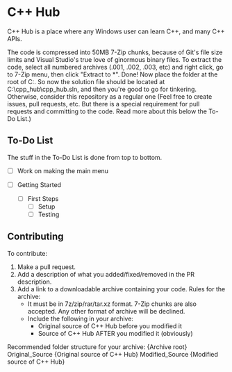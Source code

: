 # C++ Hub
C++ Hub is a place where any Windows user can learn C++, and many C++ APIs.

The code is compressed into 50MB 7-Zip chunks, because of Git's file size limits and Visual Studio's true love of ginormous binary files. To extract the code, select all numbered archives (.001, .002, .003, etc) and right click, go to 7-Zip menu, then click "Extract to *\". Done! Now place the folder at the root of C:\. So now the solution file should be located at C:\cpp_hub\cpp_hub.sln, and then you're good to go for tinkering. Otherwise, consider this repository as a regular one (Feel free to create issues, pull requests, etc. But there is a special requirement for pull requests and committing to the code. Read more about this below the To-Do List.)

## To-Do List
The stuff in the To-Do List is done from top to bottom.

* [ ] Work on making the main menu

* [ ] Getting Started
    * [ ] First Steps
        * [ ] Setup
        * [ ] Testing

## Contributing
To contribute:
1. Make a pull request.
2. Add a description of what you added/fixed/removed in the PR description.
3. Add a link to a downloadable archive containing your code. Rules for the archive:
   * It must be in 7z/zip/rar/tar.xz format. 7-Zip chunks are also accepted. Any other format of archive will be declined.
   * Include the following in your archive:
      * Original source of C++ Hub before you modified it
      * Source of C++ Hub AFTER you modified it (obviously)

Recommended folder structure for your archive:
{Archive root}
  Original_Source
    {Original source of C++ Hub}
  Modified_Source
    {Modified source of C++ Hub}

